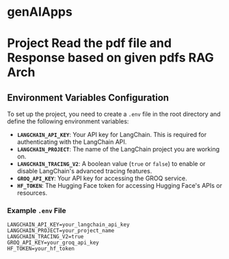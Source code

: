 # genAIApps

# Project Read the pdf file and Response based on given pdfs RAG Arch

## Environment Variables Configuration

To set up the project, you need to create a `.env` file in the root directory and define the following environment variables:

- **`LANGCHAIN_API_KEY`**: Your API key for LangChain. This is required for authenticating with the LangChain API.  
- **`LANGCHAIN_PROJECT`**: The name of the LangChain project you are working on.  
- **`LANGCHAIN_TRACING_V2`**: A boolean value (`true` or `false`) to enable or disable LangChain's advanced tracing features.  
- **`GROQ_API_KEY`**: Your API key for accessing the GROQ service.  
- **`HF_TOKEN`**: The Hugging Face token for accessing Hugging Face's APIs or resources.

### Example `.env` File

```plaintext
LANGCHAIN_API_KEY=your_langchain_api_key
LANGCHAIN_PROJECT=your_project_name
LANGCHAIN_TRACING_V2=true
GROQ_API_KEY=your_groq_api_key
HF_TOKEN=your_hf_token
```
